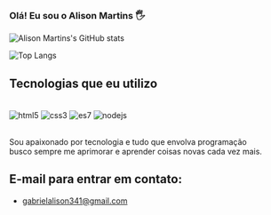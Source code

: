 ### Olá! Eu sou o Alison Martins 🖐️

![Alison Martins's GitHub stats](https://github-readme-stats.vercel.app/api?username=devgmartins&show_icons=true&theme=radical)

![Top Langs](https://github-readme-stats.vercel.app/api/top-langs/?username=devgmartins&hide_progress=true)

## Tecnologias que eu utilizo

<div style="display: inline_block"><br/>
<img align="center" alt="html5" src="https://img.shields.io/badge/HTML5-E34F26?style=for-the-badge&logo=html5&logoColor=white">
<img align="center" alt="css3" src="https://img.shields.io/badge/CSS3-1572B6?style=for-the-badge&logo=css3&logoColor=white">
<img align="center" alt="es7" src="https://img.shields.io/badge/JavaScript-F7DF1E?style=for-the-badge&logo=javascript&logoColor=black">
<img align="center" alt="nodejs" src="https://img.shields.io/badge/Node.js-43853D?style=for-the-badge&logo=node.js&logoColor=white">
</div><br/>

Sou apaixonado por tecnologia e tudo que envolva programação<br>
busco sempre me aprimorar e aprender coisas novas cada vez mais.

## E-mail para entrar em contato:

- gabrielalison341@gmail.com
